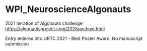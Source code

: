 # WPI_NeuroscienceAlgonauts

2021 iteration of Algonauts challenge
https://algonautsproject.com/2025/archive.html

Entry entered into URTC 2021 - Best Poster Award. No manuscript submission
